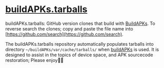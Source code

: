# [buildAPKs.tarballs](https://github.com/BuildAPKs/buildAPKs.tarballs)

buildAPKs.tarballs:  GitHub version clones that build with [BuildAPKs](https://github.com/BuildAPKs).  To reverse search the clones; copy and paste the file name into [https://github.com/search](https://github.com/search).

The buildAPKs.tarballs repository automatically populates tarballs into directory `~/buildAPKs/var/cache/tarballs/` when [buildAPKs](https://github.com/BuildAPKs/buildAPKs) is used.  It is designed to assist in the topics of device space, and APK sourcecode restoration;  Please enjoy🎵🎶
<!--buildAPKs.tarballs README.md EOF-->
